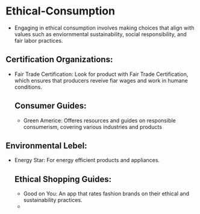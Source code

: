 # Ethical-Consumption
- Engaging in ethical consumption involves making choices that align with values such as enviornmental sustainability, social responsibility, and fair labor practices.
## Certification Organizations:
- Fair Trade Certification: Look for product with Fair Trade Certification, which ensures that producers reveive fiar wages and work in humane conditions.
  ## Consumer Guides:
  - Green Americe: Offeres resources and guides on responsible consumerism, covering various industries and products
## Environmental Lebel:
- Energy Star: For energy efficient products and appliances.
  ## Ethical Shopping Guides:
  - Good on You: An app that rates fashion brands on their ethical and sustainability practices.
  - 
